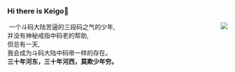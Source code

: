 ### Hi there is Keigo👋
<img align="right" src="https://github-readme-stats.vercel.app/api?username=SliverKeigo&show_icons=true&theme=gh-light-mode-only"><img/>
 一个斗码大陆苦逼的三段码之气的少年,  
 并没有神秘戒指中码老的帮助,  
 但总有一天,  
 我会成为斗码大陆中码帝一样的存在。  
 **三十年河东，三十年河西，莫欺少年穷。**

<!--
**SliverKeigo/SliverKeigo** is a ✨ _special_ ✨ repository because its `README.md` (this file) appears on your GitHub profile.

Here are some ideas to get you started:


- 🔭 I’m currently working on ...
- 🌱 I’m currently learning ...
- 👯 I’m looking to collaborate on ...
- 🤔 I’m looking for help with ...
- 💬 Ask me about ...
- 📫 How to reach me: ...
- 😄 Pronouns: ...
- ⚡ Fun fact: ...
-->

